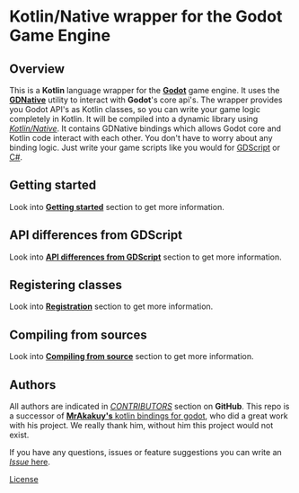 # Kotlin/Native wrapper for the Godot Game Engine

## Overview

This is a **Kotlin** language wrapper for the [**Godot**](https://godotengine.org/) game engine. It uses the [**GDNative**](https://godotengine.org/article/dlscript-here) utility to interact with **Godot**'s core api's. The wrapper provides you Godot API's as Kotlin classes, so you can write your game logic completely in Kotlin. It will be compiled into a dynamic library using [*Kotlin/Native*](https://kotlinlang.org/docs/reference/native-overview.html). It contains GDNative bindings which allows Godot core and Kotlin code interact with each other.
You don't have to worry about any binding logic. Just write your game scripts like you would for [GDScript](https://docs.godotengine.org/en/3.1/getting_started/scripting/gdscript/gdscript_basics.html) or [C#](https://docs.godotengine.org/en/3.1/getting_started/scripting/c_sharp/).

## Getting started

Look into [**Getting started**](./GETTING_STARTED.md) section to get more information.

## API differences from GDScript

Look into [**API differences from GDScript**](./API_DIFFERENCES.md) section to get more information.

## Registering classes

Look into [**Registration**](./REGISTRATION.md) section to get more information.

## Compiling from sources

Look into [**Compiling from source**](COMPILING_FROM_SOURCE.md) section to get more information.

## Authors

All authors are indicated in [*CONTRIBUTORS*](https://github.com/utopia-rise/kotlin-godot-wrapper/graphs/contributors) section on **GitHub**.
This repo is a successor of [**MrAkakuy's** kotlin bindings for godot](https://github.com/MrAkakuy/kotlin-godot-wrapper), who did a great work with his project. We really thank him, without him this project would not exist.

If you have any questions, issues or feature suggestions you can write an [*Issue* here](https://github.com/utopia-rise/kotlin-godot-wrapper/issues/new/choose).

[License](./LICENSE)
